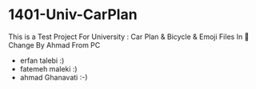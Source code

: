 # 1401-Univ-CarPlan
This is a Test Project For University : Car Plan &amp; Bicycle &amp; Emoji Files In 📂 
Change By Ahmad From PC

- erfan talebi :)
- fatemeh maleki :)
- ahmad Ghanavati :-)
